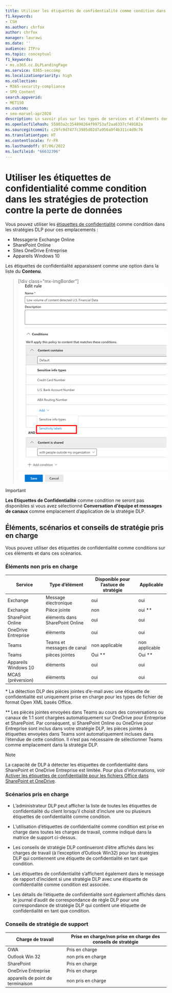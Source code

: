 ```yaml
---
title: Utiliser les étiquettes de confidentialité comme condition dans les stratégies de protection contre la perte de données
f1.keywords:
- CSH
ms.author: chrfox
author: chrfox
manager: laurawi
ms.date: ''
audience: ITPro
ms.topic: conceptual
f1_keywords:
- ms.o365.cc.DLPLandingPage
ms.service: O365-seccomp
ms.localizationpriority: high
ms.collection:
- M365-security-compliance
- SPO_Content
search.appverid:
- MET150
ms.custom:
- seo-marvel-apr2020
description: Ln savoir plus sur les types de services et d’éléments dont vous pouvez utiliser les étiquettes de confidentialité comme conditions dans les stratégies DLP
ms.openlocfilehash: 55803a2c354890264f99753af2aa6337cf49182a
ms.sourcegitcommit: c29fc9d7477c3985d02d7a956a9f4b311c4d9c76
ms.translationtype: HT
ms.contentlocale: fr-FR
ms.lasthandoff: 07/06/2022
ms.locfileid: "66632396"
---
```

# <a name="use-sensitivity-labels-as-conditions-in-dlp-policies"></a>Utiliser les étiquettes de confidentialité comme condition dans les stratégies de protection contre la perte de données

Vous pouvez utiliser les [étiquettes de confidentialité](sensitivity-labels.md) comme condition dans les stratégies DLP pour ces emplacements :

- Messagerie Exchange Online
- SharePoint Online
- Sites OneDrive Entreprise
- Appareils Windows 10

Les étiquettes de confidentialité apparaissent comme une option dans la liste du **Contenu**.

> [!div class="mx-imgBorder"]
> ![étiquette de confidentialité comme condition](../media/dlp-sensitivity-label-as-a-condition.png)

> [!IMPORTANT]
> **Les Etiquettes de Confidentialité** comme condition ne seront pas disponibles si vous avez sélectionné **Conversation d’équipe et messages de canaux** comme emplacement d’application de la stratégie DLP.


## <a name="supported-items-scenarios-and-policy-tips"></a>Éléments, scénarios et conseils de stratégie pris en charge

Vous pouvez utiliser des étiquettes de confidentialité comme conditions sur ces éléments et dans ces scénarios.

### <a name="supported-items"></a>Éléments non pris en charge 

|Service  |Type d’élément  |Disponible pour l’astuce de stratégie  |Applicable  |
|---------|---------|---------|---------|
|Exchange    |Message électronique         |oui         |oui         |
|Exchange    |Pièce jointe         |non         |oui **         |
|SharePoint Online     |éléments dans SharePoint Online         |oui         |oui         |
|OneDrive Entreprise     |éléments         |oui         |oui         |
|Teams     |Teams et messages de canal         |non applicable         |non applicable         |
|Teams     |pièces jointes         |Oui **         |Oui **         |
|Appareils Windows 10     |éléments         |oui         |oui         |
|MCAS (préversion) |éléments         |oui         |oui         |

\* La détection DLP des pièces jointes d’e-mail avec une étiquette de confidentialité est uniquement prise en charge pour les types de fichier de format Open XML basés Office.

\** Les pièces jointes envoyées dans Teams au cours des conversations ou canaux de 1:1 sont chargées automatiquement sur OneDrive pour Entreprise et SharePoint. Par conséquent, si SharePoint Online ou OneDrive pour Entreprise sont inclus dans votre stratégie DLP, les pièces jointes à étiquettes envoyées dans Teams sont automatiquement incluses dans l’étendue de cette condition. Il n’est pas nécessaire de sélectionner Teams comme emplacement dans la stratégie DLP.

> [!NOTE]
> La capacité de DLP à détecter les étiquettes de confidentialité dans SharePoint et OneDrive Entreprise est limitée. Pour plus d’informations, voir [Activer les étiquettes de confidentialité pour les fichiers Office dans SharePoint et OneDrive](sensitivity-labels-sharepoint-onedrive-files.md#limitations).

### <a name="supported-scenarios"></a>Scénarios pris en charge

- L’administrateur DLP peut afficher la liste de toutes les étiquettes de confidentialité du client lorsqu’il choisit d’inclure une ou plusieurs étiquettes de confidentialité comme condition.

- L’utilisation d’étiquettes de confidentialité comme condition est prise en charge dans toutes les charges de travail, comme indiqué dans la matrice de support ci-dessus.

- Les conseils de stratégie DLP continueront d’être affichés dans les charges de travail (à l’exception d’Outlook Win32) pour les stratégies DLP qui contiennent une étiquette de confidentialité en tant que condition.

- Les étiquettes de confidentialité s’affichent également dans le message de rapport d’incident si une stratégie DLP avec une étiquette de confidentialité comme condition est associée.

- Les détails de l’étiquette de confidentialité sont également affichés dans le journal d’audit de correspondance de règle DLP pour une correspondance de stratégie DLP qui contient une étiquette de confidentialité en tant que condition.


### <a name="support-policy-tips"></a>Conseils de stratégie de support


|Charge de travail  |Prise en charge/non prise en charge des conseils de stratégie  |
|---------|---------|
|OWA |    Pris en charge     |
|Outlook Win 32    |  non pris en charge       |
|SharePoint   |   Pris en charge      |
|OneDrive Entreprise    |    Pris en charge     |
|appareils de point de terminaison   |  non pris en charge       |
